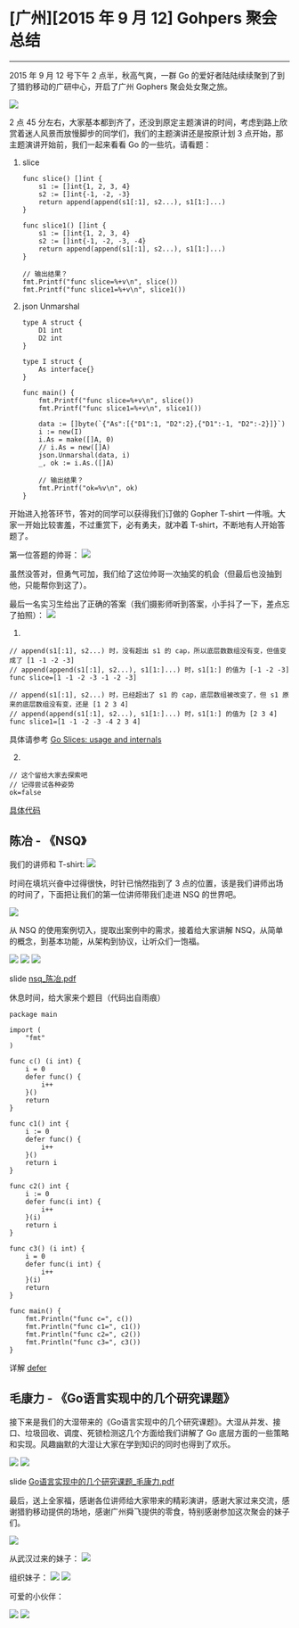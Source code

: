 # [广州][2015 年 9 月 12] Gohpers 聚会总结
----------------

2015 年 9 月 12 号下午 2 点半，秋高气爽，一群 Go 的爱好者陆陆续续聚到了到了猎豹移动的广研中心，开启了广州 Gophers 聚会处女聚之旅。

![](imgs/cmcm.jpg?raw=true)

2 点 45 分左右，大家基本都到齐了，还没到原定主题演讲的时间，考虑到路上欣赏着迷人风景而放慢脚步的同学们，我们的主题演讲还是按原计划 3 点开始，那主题演讲开始前，我们一起来看看 Go 的一些坑，请看题：

1. slice

	```
	func slice() []int {
		s1 := []int{1, 2, 3, 4}
		s2 := []int{-1, -2, -3}
		return append(append(s1[:1], s2...), s1[1:]...)
	}
	
	func slice1() []int {
		s1 := []int{1, 2, 3, 4}
		s2 := []int{-1, -2, -3, -4}
		return append(append(s1[:1], s2...), s1[1:]...)
	}
	
	// 输出结果？
	fmt.Printf("func slice=%+v\n", slice())
	fmt.Printf("func slice1=%+v\n", slice1())
	```

2. json Unmarshal

	```
	type A struct {
		D1 int
		D2 int
	}
	
	type I struct {
		As interface{}
	}
	
	func main() {
		fmt.Printf("func slice=%+v\n", slice())
		fmt.Printf("func slice1=%+v\n", slice1())
	
		data := []byte(`{"As":[{"D1":1, "D2":2},{"D1":-1, "D2":-2}]}`)
		i := new(I)
		i.As = make([]A, 0)
		// i.As = new([]A)
		json.Unmarshal(data, i)
		_, ok := i.As.([]A)
	
		// 输出结果？
		fmt.Printf("ok=%v\n", ok)
	}
	```

开始进入抢答环节，答对的同学可以获得我们订做的 Gopher T-shirt 一件哦。大家一开始比较害羞，不过重赏下，必有勇夫，就冲着 T-shirt，不断地有人开始答题了。

第一位答题的帅哥：
![](imgs/first-answer.jpg?raw=true)

虽然没答对，但勇气可加，我们给了这位帅哥一次抽奖的机会（但最后也没抽到他，只能帮你到这了）。

最后一名实习生给出了正确的答案（我们摄影师听到答案，小手抖了一下，差点忘了拍照）：
![](imgs/answer.jpg?raw=true)

1.

```
// append(s1[:1], s2...) 时，没有超出 s1 的 cap，所以底层数数组没有变，但值变成了 [1 -1 -2 -3]
// append(append(s1[:1], s2...), s1[1:]...) 时，s1[1:] 的值为 [-1 -2 -3]
func slice=[1 -1 -2 -3 -1 -2 -3]

// append(s1[:1], s2...) 时，已经超出了 s1 的 cap，底层数组被改变了，但 s1 原来的底层数组没有变，还是 [1 2 3 4]
// append(append(s1[:1], s2...), s1[1:]...) 时，s1[1:] 的值为 [2 3 4]
func slice1=[1 -1 -2 -3 -4 2 3 4]
```

具体请参考 [Go Slices: usage and internals](http://blog.golang.org/go-slices-usage-and-internals)

2.

```
// 这个留给大家去探索吧
// 记得尝试各种姿势
ok=false
```

[具体代码](code/slice.go)

## 陈冶 - 《NSQ》

我们的讲师和 T-shirt:
![](imgs/jiangshi.jpg?raw=true)

时间在填坑兴奋中过得很快，时针已悄然指到了 3 点的位置，该是我们讲师出场的时间了，下面把让我们的第一位讲师带我们走进 NSQ 的世界吧。

![](imgs/jiangshi1.jpg?raw=true)

从 NSQ 的使用案例切入，提取出案例中的需求，接着给大家讲解 NSQ，从简单的概念，到基本功能，从架构到协议，让听众们一饱福。

![](imgs/nsq.jpg?raw=true)
![](imgs/nsq1.jpg?raw=true)
![](imgs/nsq2.jpg?raw=true)

slide [nsq_陈冶.pdf](slides/1.nsq_陈冶.pdf)

休息时间，给大家来个题目（代码出自雨痕）

```
package main

import (
	"fmt"
)

func c() (i int) {
	i = 0
	defer func() {
		i++
	}()
	return
}

func c1() int {
	i := 0
	defer func() {
		i++
	}()
	return i
}

func c2() int {
	i := 0
	defer func(i int) {
		i++
	}(i)
	return i
}

func c3() (i int) {
	i = 0
	defer func(i int) {
		i++
	}(i)
	return
}

func main() {
	fmt.Println("func c=", c())
	fmt.Println("func c1=", c1())
	fmt.Println("func c2=", c2())
	fmt.Println("func c3=", c3())
}
```

详解 [defer](code/defer.go)

## 毛康力 - 《Go语言实现中的几个研究课题》

接下来是我们的大湿带来的《Go语言实现中的几个研究课题》。大湿从并发、接口、垃圾回收、调度、死锁检测这几个方面给我们讲解了 Go 底层方面的一些策略和实现。风趣幽默的大湿让大家在学到知识的同时也得到了欢乐。

![](imgs/ds.jpg?raw=true)
![](imgs/ds1.jpg?raw=true)

slide [Go语言实现中的几个研究课题_毛康力.pdf](slides/2.Go语言实现中的几个研究课题_毛康力.pdf)

最后，送上全家福，感谢各位讲师给大家带来的精彩演讲，感谢大家过来交流，感谢猎豹移动提供的场地，感谢广州舜飞提供的零食，特别感谢参加这次聚会的妹子们。

![](imgs/all.jpg?raw=true)

从武汉过来的妹子：
![](imgs/whmz.jpg?raw=true)

组织妹子：
![](imgs/mm.jpg?raw=true)
![](imgs/mm2.jpg?raw=true)

可爱的小伙伴：

![](imgs/hb.jpg?raw=true)
![](imgs/hb1.jpg?raw=true)
